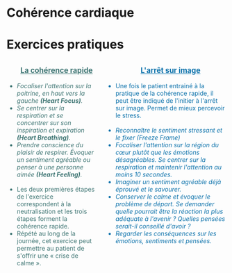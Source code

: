 # Cohérence cardiaque

<object class="schema" type="image/svg+xml" data="{{ ASSET static/psycho/coherence.svg }}"></object>

# Exercices pratiques

<div class="columns">
    <ul style="color: #3e7573;">
        <div class="exercise">La cohérence rapide</div>
        <li><i>Focaliser l'attention sur la poitrine, en haut vers la gauche <b>(Heart Focus)</b>.</i>
        <li><i>Se centrer sur la respiration et se concentrer sur son inspiration et expiration <b>(Heart Breathing)</b>.</i>
        <li><i>Prendre conscience du plaisir de respirer. Évoquer un sentiment agréable ou penser à une personne aimée <b>(Heart Feeling)</b>.</i><br><br>
        <li>Les deux premières étapes de l'exercice correspondent à la neutralisation et les trois étapes forment la cohérence rapide.
        <li>Répété au long de la journée, cet exercice peut permettre au patient de s'offrir une « crise de calme ».
    </ul>
    <ul style="color: #0c72ab;">
         <div class="exercise">L'arrêt sur image</div>
         <li>Une fois le patient entrainé à la pratique de la cohérence rapide, il peut être indiqué de l'initier à l'arrêt sur image. Permet de mieux percevoir le stress.<br><br>
         <li><i>Reconnaître le sentiment stressant et le fixer (Freeze Frame)</i>
         <li><i>Focaliser l'attention sur la région du cœur  plutôt que les émotions désagréables. Se centrer sur la respiration et maintenir l'attention au moins 10 secondes.</i>
         <li><i>Imaginer un sentiment agréable déjà éprouvé et le savourer.</i>
         <li><i>Conserver le calme et évoquer le problème de départ. Se demander quelle pourrait être la réaction la plus adéquate à l'avenir ? Quelles pensées serait-il conseillé d'avoir ?</i>
         <li><i>Regarder les conséquences sur les émotions, sentiments et pensées.</i>
    </ul>
</div>

<style>
    .exercise {
        margin-bottom: 1em;
        text-decoration: underline;
        text-align: center;
        font-size: 1.2em;
        font-weight: bold;
    }
</style>

